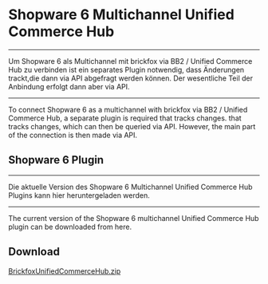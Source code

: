 # Shopware 6 Multichannel Unified Commerce Hub

---- 
Um Shopware 6 als Multichannel mit brickfox via BB2 / Unified Commerce Hub zu verbinden ist ein separates Plugin 
notwendig, dass Änderungen trackt,die dann via API abgefragt werden können.
Der wesentliche Teil der Anbindung erfolgt dann aber via API.

---

To connect Shopware 6 as a multichannel with brickfox via BB2 / Unified Commerce Hub, a separate plugin is required that tracks changes.
that tracks changes, which can then be queried via API.
However, the main part of the connection is then made via API.


## Shopware 6 Plugin

--- 

Die aktuelle Version des Shopware 6 Multichannel Unified Commerce Hub Plugins kann hier heruntergeladen werden.

--- 
The current version of the Shopware 6 multichannel Unified Commerce Hub  plugin can be downloaded from here.


## Download

[BrickfoxUnifiedCommerceHub.zip](BrickfoxUnifiedCommerceHub.zip)
